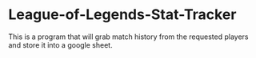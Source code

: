 # League-of-Legends-Stat-Tracker
This is a program that will grab match history from the requested players and store it into a google sheet. 
